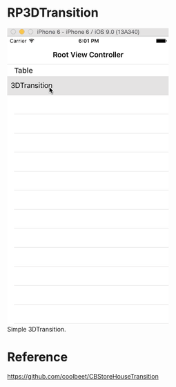 # RP3DTransition
![](https://raw.githubusercontent.com/naoyashiga/RP3DTransition/master/demo.gif)  
Simple 3DTransition. 

# Reference
https://github.com/coolbeet/CBStoreHouseTransition
